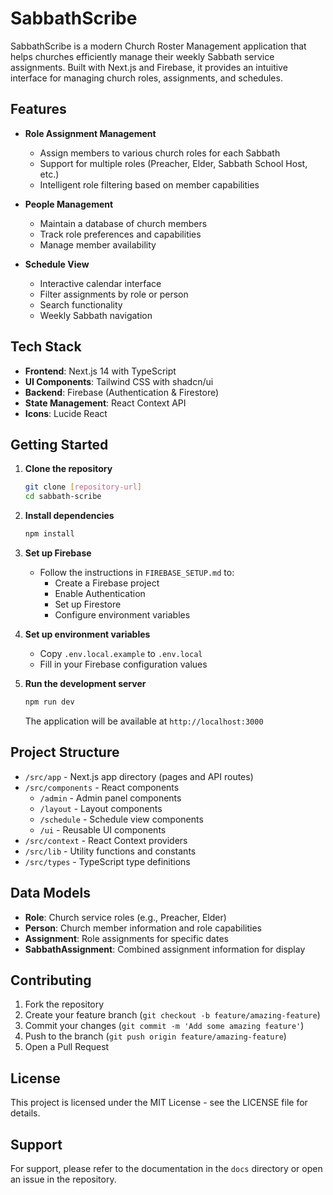 # SabbathScribe

SabbathScribe is a modern Church Roster Management application that helps churches efficiently manage their weekly Sabbath service assignments. Built with Next.js and Firebase, it provides an intuitive interface for managing church roles, assignments, and schedules.

## Features

- **Role Assignment Management**
  - Assign members to various church roles for each Sabbath
  - Support for multiple roles (Preacher, Elder, Sabbath School Host, etc.)
  - Intelligent role filtering based on member capabilities

- **People Management**
  - Maintain a database of church members
  - Track role preferences and capabilities
  - Manage member availability

- **Schedule View**
  - Interactive calendar interface
  - Filter assignments by role or person
  - Search functionality
  - Weekly Sabbath navigation

## Tech Stack

- **Frontend**: Next.js 14 with TypeScript
- **UI Components**: Tailwind CSS with shadcn/ui
- **Backend**: Firebase (Authentication & Firestore)
- **State Management**: React Context API
- **Icons**: Lucide React

## Getting Started

1. **Clone the repository**
   ```bash
   git clone [repository-url]
   cd sabbath-scribe
   ```

2. **Install dependencies**
   ```bash
   npm install
   ```

3. **Set up Firebase**
   - Follow the instructions in `FIREBASE_SETUP.md` to:
     - Create a Firebase project
     - Enable Authentication
     - Set up Firestore
     - Configure environment variables

4. **Set up environment variables**
   - Copy `.env.local.example` to `.env.local`
   - Fill in your Firebase configuration values

5. **Run the development server**
   ```bash
   npm run dev
   ```

   The application will be available at `http://localhost:3000`

## Project Structure

- `/src/app` - Next.js app directory (pages and API routes)
- `/src/components` - React components
  - `/admin` - Admin panel components
  - `/layout` - Layout components
  - `/schedule` - Schedule view components
  - `/ui` - Reusable UI components
- `/src/context` - React Context providers
- `/src/lib` - Utility functions and constants
- `/src/types` - TypeScript type definitions

## Data Models

- **Role**: Church service roles (e.g., Preacher, Elder)
- **Person**: Church member information and role capabilities
- **Assignment**: Role assignments for specific dates
- **SabbathAssignment**: Combined assignment information for display

## Contributing

1. Fork the repository
2. Create your feature branch (`git checkout -b feature/amazing-feature`)
3. Commit your changes (`git commit -m 'Add some amazing feature'`)
4. Push to the branch (`git push origin feature/amazing-feature`)
5. Open a Pull Request

## License

This project is licensed under the MIT License - see the LICENSE file for details.

## Support

For support, please refer to the documentation in the `docs` directory or open an issue in the repository.
